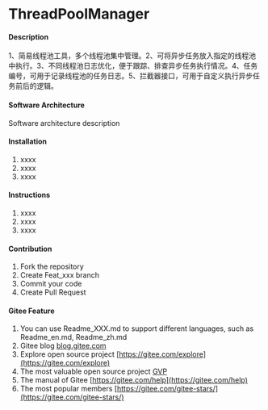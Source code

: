 # ThreadPoolManager

#### Description
1、简易线程池工具，多个线程池集中管理。2、可将异步任务放入指定的线程池中执行。3、不同线程池日志优化，便于跟踪、排查异步任务执行情况。4、任务编号，可用于记录线程池的任务日志。5、拦截器接口，可用于自定义执行异步任务前后的逻辑。

#### Software Architecture
Software architecture description

#### Installation

1.  xxxx
2.  xxxx
3.  xxxx

#### Instructions

1.  xxxx
2.  xxxx
3.  xxxx

#### Contribution

1.  Fork the repository
2.  Create Feat_xxx branch
3.  Commit your code
4.  Create Pull Request


#### Gitee Feature

1.  You can use Readme\_XXX.md to support different languages, such as Readme\_en.md, Readme\_zh.md
2.  Gitee blog [blog.gitee.com](https://blog.gitee.com)
3.  Explore open source project [https://gitee.com/explore](https://gitee.com/explore)
4.  The most valuable open source project [GVP](https://gitee.com/gvp)
5.  The manual of Gitee [https://gitee.com/help](https://gitee.com/help)
6.  The most popular members  [https://gitee.com/gitee-stars/](https://gitee.com/gitee-stars/)
